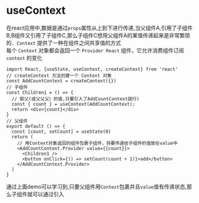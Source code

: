 # useContext
在react应用中,数据是通过`props`属性从上到下进行传递,当父组件A,引用了子组件B,B组件又引用了子组件C,那么子组件C想用父组件A的某值传递起来是非常繁琐的．`Context` 提供了一种在组件之间共享值的方式   
每个 `Context` 对象都会返回一个 `Provider React` 组件，它允许消费组件订阅 `context` 的变化
```
import React, {useState, useContext, createContext} from 'react'
// createContext 方法创建一个 Context 对象
const AddCountContext = createContext({})
// 子组件
const Children1 = () => {
  // 取父(或父父父）的值,只要引入了AddCountContext就行)
  const { count } = useContext(AddCountContext);
  return <div>{count}</div>
}
// 父组件
export default () => {
  const [count, setCount] = useState(0)
  return (
    // 用Context对象返回的组件包裹子组件，将要传递给子组件的值放在value中
    <AddCountContext.Provider value={{count}}>
      <Children1 />
      <button onClick={() => setCount(count + 1)}>add</button>
    </AddCountContext.Provider>
  )
}
```
通过上面demo可以学习到,只要父组件用`Context`包裹并且`value`值有传递状态,那么子组件就可以通过引入